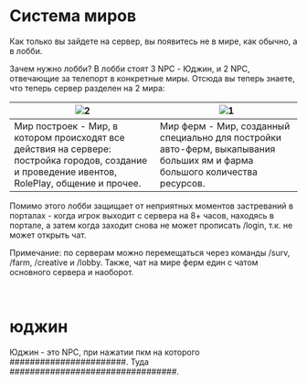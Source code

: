 # Система миров
Как только вы зайдете на сервер, вы появитесь не в мире, как обычно, а в лобби.

  Зачем нужно лобби?
  В лобби стоят 3 NPC - Юджин, и 2 NPC, отвечающие за телепорт в конкретные миры. Отсюда вы теперь знаете, что теперь сервер разделен на 2 мира:

| ![2](https://static.wixstatic.com/media/883c50_11f1a4c76ce5457a93c7dd699eba98d7~mv2.png/v1/fill/w_600,h_337,al_c,q_85,usm_0.66_1.00_0.01,enc_auto/untitled3.png) | ![1](https://static.wixstatic.com/media/883c50_6620660d1b2444f2bc165b3e001b70f0~mv2.png/v1/fill/w_600,h_337,al_c,q_85,usm_0.66_1.00_0.01,enc_auto/untitled4.png) |
| ------------- | ------------- |
| Мир построек - Мир, в котором происходят все действия на сервере: постройка городов, создание и проведение ивентов, RolePlay, общение и прочее.  | Мир ферм - Мир, созданный специально для постройки авто-ферм, выкапывания больших ям и фарма большого количества ресурсов.  |




Помимо этого лобби защищает от неприятных моментов застреваний в порталах - когда игрок выходит с сервера на 8+ часов, находясь в портале, а затем когда заходит снова не может прописать /login, т.к. не может открыть чат.

Примечание: по серверам можно перемещаться через команды /surv, /farm, /creative и /lobby. Также, чат на мире ферм един с чатом основного сервера и наоборот.

​
# юджин
Юджин - это NPC, при нажатии пкм на которого #######################. Туда #################################.
